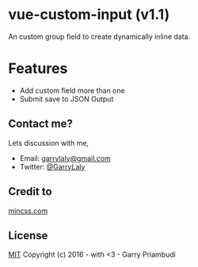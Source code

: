 # vue-custom-input (v1.1)
An custom group field to create dynamically inline data.

# Features
- Add custom field more than one
- Submit save to JSON Output

## Contact me?
Lets discussion with me,
- Email: [garrylaly@gmail.com](mailto:garrylaly@gmail.com)
- Twitter: [@GarryLaly](https://twitter.com/GarryLaly)

## Credit to
[mincss.com](https://mincss.com)

## License
[MIT](http://opensource.org/licenses/MIT)
Copyright (c) 2016 - with <3 - Garry Priambudi